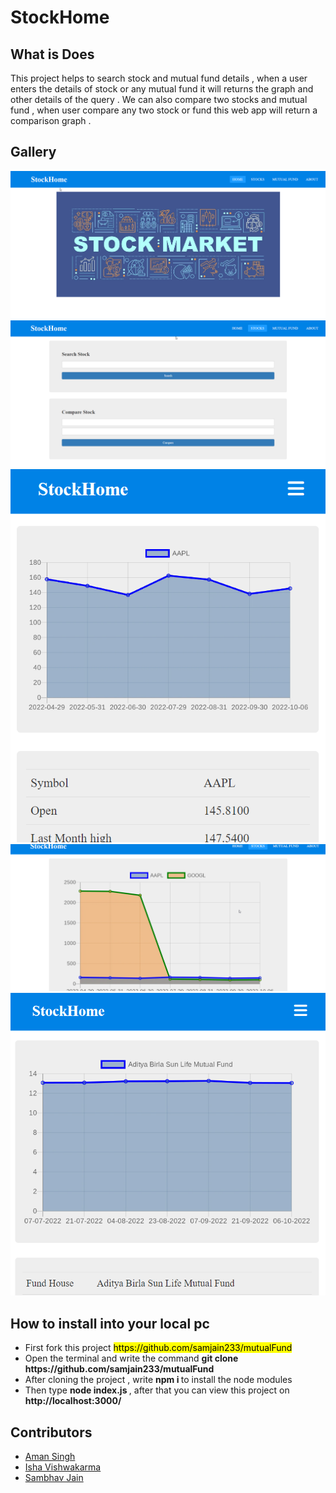 <h1>StockHome</h1>
<h2>What is Does </h2>
<p>This project helps to search stock and mutual fund details , when a user enters the details of stock or any mutual fund it will returns the graph and other details of the query . We can also compare two stocks and mutual fund , when user compare any two stock or fund this web app will return a comparison graph .</p>
<h2>Gallery</h2>
<img src="displayimg/1.png">
<img src="displayimg/2.png">
<img src="displayimg/3.png">
<img src="displayimg/4.png">
<img src="displayimg/5.png">
<h2>How to install into your local pc</h2>
<ul>
  <li>First fork this project <mark>https://github.com/samjain233/mutualFund</mark> </li>
  <li>Open the terminal and write the command <strong> git clone https://github.com/samjain233/mutualFund </strong> </li>
  <li>After cloning the project , write <strong>npm i </strong>to install the node modules </li>
  <li>Then type <strong>node index.js </strong>, after that you can view this project on<strong> http://localhost:3000/ </strong> </li>
 </ul>
<h2>Contributors</h2>
<ul>
  <li><a href="https://github.com/amansingh0811">Aman Singh</a></li>
  <li><a href="https://github.com/ishavishwakarma29">Isha Vishwakarma</a></li>
  <li><a href="https://github.com/samjain233">Sambhav Jain</a></li>
</ul>



